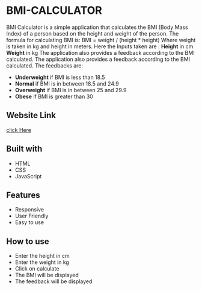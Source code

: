 # BMI-CALCULATOR
BMI Calculator is a simple application that calculates the BMI (Body Mass Index) of a person based on the height and weight of the person. The formula for calculating BMI is:
BMI = weight / (height * height)
Where weight is taken in kg and height in meters.
Here the Inputs taken are :
**Height** in cm
**Weight** in kg
The application also provides a feedback according to the BMI calculated.
The application also provides a feedback according to the BMI calculated. The feedbacks are:
- **Underweight**    if BMI is less than 18.5
- **Normal**    if BMI is in between 18.5 and 24.9
- **Overweight**    if BMI is in between 25 and 29.9
- **Obese**   if BMI is greater than 30
## Website Link
[click Here](https://arijeet2580.github.io/BMI-CALCULATOR/)
## Built with
- HTML
- CSS
- JavaScript
## Features
- Responsive
- User Friendly
- Easy to use
## How to use
- Enter the height in cm
- Enter the weight in kg
- Click on calculate
- The BMI will be displayed
- The feedback will be displayed